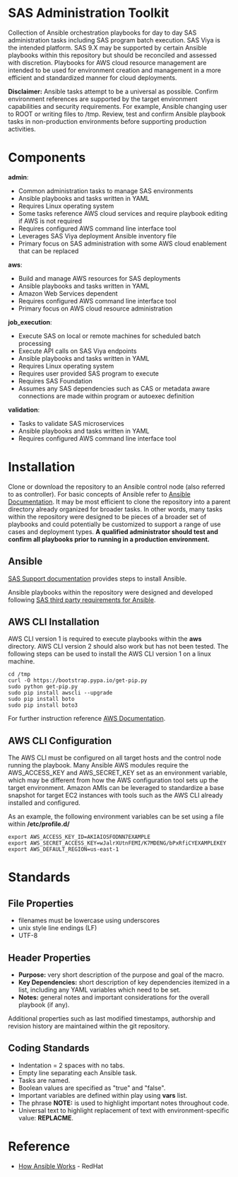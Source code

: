 # SAS Administration Toolkit

Collection of Ansible orchestration playbooks for day to day SAS administration tasks including SAS program batch execution.  SAS Viya is the intended platform.  SAS 9.X may be supported by certain Ansible playbooks within this repository but should be reconciled and assessed with discretion.  Playbooks for AWS cloud resource management are intended to be used for environment creation and management in a more efficient and standardized manner for cloud deployments.

**Disclaimer:** Ansible tasks attempt to be a universal as possible. Confirm environment references are supported by the target environment capabilities and security requirements. For example, Ansible changing user to ROOT or writing files to /tmp. Review, test and confirm Ansible playbook tasks in non-production environments before supporting production activities.

# Components

**admin**:
 * Common administration tasks to manage SAS environments
 * Ansible playbooks and tasks written in YAML
 * Requires Linux operating system
 * Some tasks reference AWS cloud services and require playbook editing if AWS is not required
 * Requires configured AWS command line interface tool
 * Leverages SAS Viya deployment Ansible inventory file
 * Primary focus on SAS administration with some AWS cloud enablement that can be replaced

**aws**:
 * Build and manage AWS resources for SAS deployments
 * Ansible playbooks and tasks written in YAML
 * Amazon Web Services dependent
 * Requires configured AWS command line interface tool
 * Primary focus on AWS cloud resource administration

**job_execution**:
 * Execute SAS on local or remote machines for scheduled batch processing
 * Execute API calls on SAS Viya endpoints
 * Ansible playbooks and tasks written in YAML
 * Requires Linux operating system
 * Requires user provided SAS program to execute
 * Requires SAS Foundation
 * Assumes any SAS dependencies such as CAS or metadata aware connections are made within program or autoexec definition

**validation**:
 * Tasks to validate SAS microservices
 * Ansible playbooks and tasks written in YAML
 * Requires configured AWS command line interface tool

# Installation

Clone or download the repository to an Ansible control node (also referred to as controller). For basic concepts of Ansible refer to [Ansible Documentation](https://docs.ansible.com/ansible/latest/network/getting_started/basic_concepts.html). It may be most efficient to clone the repository into a parent directory already organized for broader tasks.  In other words, many tasks within the repository were designed to be pieces of a broader set of playbooks and could potentially be customized to support a range of use cases and deployment types. **A qualified administrator should test and confirm all playbooks prior to running in a production environment.**

## Ansible

[SAS Support documentation](https://go.documentation.sas.com/?cdcId=calcdc&cdcVersion=3.5&docsetId=dplyml0phy0lax&docsetTarget=p1puupgtsay2r5n1h6k11n6lpl97.htm&locale=en#) provides steps to install Ansible.

Ansible playbooks within the repository were designed and developed following [SAS third party requirements for Ansible](https://support.sas.com/en/documentation/third-party-software-reference/viya/35/support-for-operating-systems.html).

## AWS CLI Installation

AWS CLI version 1 is required to execute playbooks within the **aws** directory. AWS CLI version 2 should also work but has not been tested. The following steps can be used to install the AWS CLI version 1 on a linux machine.

```shell
cd /tmp
curl -O https://bootstrap.pypa.io/get-pip.py
sudo python get-pip.py
sudo pip install awscli --upgrade
sudo pip install boto
sudo pip install boto3
```

For further instruction reference [AWS Documentation](https://docs.aws.amazon.com/cli/latest/userguide/cli-chap-install.html).

## AWS CLI Configuration

The AWS CLI must be configured on all target hosts and the control node running the playbook.  Many Ansible AWS modules require the AWS_ACCESS_KEY and AWS_SECRET_KEY set as an environment variable, which may be different from how the AWS configuration tool sets up the target environment. Amazon AMIs can be leveraged to standardize a base snapshot for target EC2 instances with tools such as the AWS CLI already installed and configured.

As an example, the following environment variables can be set using a file within **/etc/profile.d/**
```shell
export AWS_ACCESS_KEY_ID=AKIAIOSFODNN7EXAMPLE
export AWS_SECRET_ACCESS_KEY=wJalrXUtnFEMI/K7MDENG/bPxRfiCYEXAMPLEKEY
export AWS_DEFAULT_REGION=us-east-1
```

# Standards

## File Properties

 - filenames must be lowercase using underscores
 - unix style line endings (LF)
 - UTF-8

## Header Properties

 - **Purpose:** very short description of the purpose and goal of the macro.
 - **Key Dependencies:** short description of key dependencies itemized in a list, including any YAML variables which need to be set.
 - **Notes:** general notes and important considerations for the overall playbook (if any).

Additional properties such as last modified timestamps, authorship and revision history are maintained within the git repository.

## Coding Standards

 - Indentation = 2 spaces with no tabs.
 - Empty line separating each Ansible task.
 - Tasks are named.
 - Boolean values are specified as "true" and "false".
 - Important variables are defined within play using **vars** list.
 - The phrase **NOTE:** is used to highlight important notes throughout code.
 - Universal text to highlight replacement of text with environment-specific value: **REPLACME**.

# Reference

 - [How Ansible Works](https://www.ansible.com/overview/how-ansible-works) - RedHat
